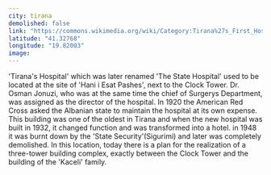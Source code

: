 ```yaml
---
city: tirana
demolished: false
link: "https://commons.wikimedia.org/wiki/Category:Tirana%27s_First_Hospital"
latitude: "41.32768"
longitude: "19.82003"
image:
---
```

'Tirana's Hospital' which was later renamed 'The State Hospital' used to be located at the site of 'Hani i Esat Pashes', next to the Clock Tower. Dr. Osman Jonuzi, who was at the same time the chief of Surgerys Department, was assigned as the director of the hospital. In 1920 the American Red Cross asked the Albanian state to maintain the hospital at its own expense. This building was one of the oldest in Tirana and when the new hospital was built in 1932, it changed function and was transformed into a hotel. in 1948 it was burnt down by the 'State Security'(Sigurimi) and later was completely demolished. In this location, today there is a plan for the realization of a three-tower building complex, exactly between the Clock Tower and the building of the 'Kaceli' family.